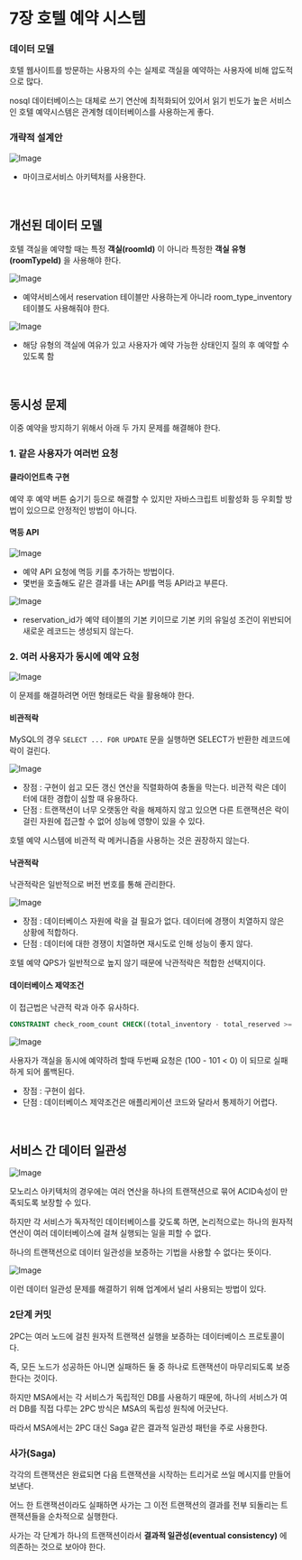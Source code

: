 # 7장 호텔 예약 시스템

### 데이터 모델

호텔 웹사이트를 방문하는 사용자의 수는 실제로 객실을 예약하는 사용자에 비해 압도적으로 많다.

nosql 데이터베이스는 대체로 쓰기 연산에 최적화되어 있어서 읽기 빈도가 높은 서비스인 호텔 예약시스템은 관계형 데이터베이스를 사용하는게 좋다.

### 개략적 설계안

![Image](https://github.com/user-attachments/assets/6b22abaa-8426-456f-a8fb-25fc6b78e343)

- 마이크로서비스 아키텍처를 사용한다.

<br>

## 개선된 데이터 모델

호텔 객실을 예약할 때는 특정 **객실(roomId)** 이 아니라 특정한 **객실 유형(roomTypeId)** 을 사용해야 한다.

![Image](https://github.com/user-attachments/assets/6e483a10-fd81-46f1-88f4-6206df7644bd)


- 예약서비스에서 reservation 테이블만 사용하는게 아니라 room_type_inventory 테이블도 사용해줘야 한다.

![Image](https://github.com/user-attachments/assets/f3f0c5a6-3f41-4d0a-bc40-b2648d9cc905)

- 해당 유형의 객실에 여유가 있고 사용자가 예약 가능한 상태인지 질의 후 예약할 수 있도록 함

<br>

## 동시성 문제

이중 예약을 방지하기 위해서 아래 두 가지 문제를 해결해야 한다.

### 1. 같은 사용자가 여러번 요청

#### 클라이언트측 구현

예약 후 예약 버튼 숨기기 등으로 해결할 수 있지만 자바스크립트 비활성화 등 우회할 방법이 있으므로 안정적인 방법이 아니다.

#### 멱등 API

![Image](https://github.com/user-attachments/assets/41fb74c3-d310-483f-ab41-5439278720dd)

- 예약 API 요청에 멱등 키를 추가하는 방법이다.
- 몇번을 호출해도 같은 결과를 내는 API를 멱등 API라고 부른다.

![Image](https://github.com/user-attachments/assets/99656a8e-04e2-44f7-9325-8354fb856a8e)

- reservation_id가 예약 테이블의 기본 키이므로 기본 키의 유일성 조건이 위반되어 새로운 레코드는 생성되지 않는다.

### 2. 여러 사용자가 동시에 예약 요청

![Image](https://github.com/user-attachments/assets/d1b0a91b-9bd4-4f5f-9822-ba5535922224)

이 문제를 해결하려면 어떤 형태로든 락을 활용해야 한다.

#### 비관적락

MySQL의 경우 `SELECT ... FOR UPDATE` 문을 실행하면 SELECT가 반환한 레코드에 락이 걸린다.

![Image](https://github.com/user-attachments/assets/b85e65af-a536-4319-9302-e0a5bfdf0f8c)

- 장점 : 구현이 쉽고 모든 갱신 연산을 직렬화하여 충돌을 막는다. 비관적 락은 데이터에 대한 경합이 심할 때 유용하다.
- 단점 : 트랜잭션이 너무 오랫동안 락을 해제하지 않고 있으면 다른 트랜잭션은 락이 걸린 자원에 접근할 수 없어 성능에 영향이 있을 수 있다.

호텔 예약 시스템에 비관적 락 메커니즘을 사용하는 것은 권장하지 않는다.

#### 낙관적락

낙관적락은 일반적으로 버전 번호를 통해 관리한다.

![Image](https://github.com/user-attachments/assets/5c30deff-3233-4e38-94eb-c88034db82bc)

- 장점 : 데이터베이스 자원에 락을 걸 필요가 없다. 데이터에 경쟁이 치열하지 않은 상황에 적합하다.
- 단점 : 데이터에 대한 경쟁이 치열하면 재시도로 인해 성능이 좋지 않다.

호텔 예약 QPS가 일반적으로 높지 않기 때문에 낙관적락은 적합한 선택지이다.

#### 데이터베이스 제약조건

이 접근법은 낙관적 락과 아주 유사하다.

```sql
CONSTRAINT check_room_count CHECK((total_inventory - total_reserved >= 0))
```

![Image](https://github.com/user-attachments/assets/effcf69d-26b7-442f-a1c4-3516b36b14ba)

사용자가 객실을 동시에 예약하려 할때 두번째 요청은 (100 - 101 < 0) 이 되므로 실패하게 되어 롤백된다.

- 장점 : 구현이 쉽다.
- 단점 : 데이터베이스 제약조건은 애플리케이션 코드와 달라서 통제하기 어렵다.

<br>

## 서비스 간 데이터 일관성

![Image](https://github.com/user-attachments/assets/1aebea35-862d-45e3-aff2-90bebaba258f)

모노리스 아키텍처의 경우에는 여러 연산을 하나의 트랜잭션으로 묶어 ACID속성이 만족되도록 보장할 수 있다.

하지만 각 서비스가 독자적인 데이터베이스를 갖도록 하면, 논리적으로는 하나의 원자적 연산이 여러 데이터베이스에 걸쳐 실행되는 일을 피할 수 없다.

하나의 트랜잭션으로 데이터 일관성을 보증하는 기법을 사용할 수 없다는 뜻이다.

![Image](https://github.com/user-attachments/assets/43e7545f-1001-4e7a-a618-443444e29ed6)

이런 데이터 일관성 문제를 해결하기 위해 업계에서 널리 사용되는 방법이 있다.

### 2단계 커밋

2PC는 여러 노드에 걸친 원자적 트랜잭션 실행을 보증하는 데이터베이스 프로토콜이다.

즉, 모든 노드가 성공하든 아니면 실패하든 둘 중 하나로 트랜잭션이 마무리되도록 보증한다는 것이다.

하지만 MSA에서는 각 서비스가 독립적인 DB를 사용하기 때문에, 하나의 서비스가 여러 DB를 직접 다루는 2PC 방식은 MSA의 독립성 원칙에 어긋난다.

따라서 MSA에서는 2PC 대신 Saga 같은 결과적 일관성 패턴을 주로 사용한다.

### 사가(Saga)

각각의 트랜잭션은 완료되면 다음 트랜잭션을 시작하는 트리거로 쓰일 메시지를 만들어 보낸다.

어느 한 트랜잭션이라도 실패하면 사가는 그 이전 트랜잭션의 결과를 전부 되돌리는 트랜잭션들을 순차적으로 실행한다.

사가는 각 단계가 하나의 트랜잭션이라서 **결과적 일관성(eventual consistency)** 에 의존하는 것으로 보아야 한다.


